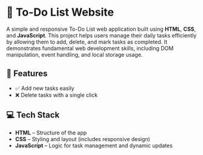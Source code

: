# 📝 To-Do List Website

A simple and responsive To-Do List web application built using **HTML**, **CSS**, and **JavaScript**. This project helps users manage their daily tasks efficiently by allowing them to add, delete, and mark tasks as completed. It demonstrates fundamental web development skills, including DOM manipulation, event handling, and local storage usage.

## 🔧 Features

- ✅ Add new tasks easily  
- ❌ Delete tasks with a single click  

## 💻 Tech Stack

- **HTML** – Structure of the app  
- **CSS** – Styling and layout (includes responsive design)  
- **JavaScript** – Logic for task management and dynamic updates

